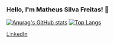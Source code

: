 ### Hello, I'm Matheus Silva Freitas! 👋


[![Anurag's GitHub stats](https://github-readme-stats.vercel.app/api?username=msilvafreitas&theme=chartreuse-dark&show_icons=true)](https://github.com/msilvafreitas/github-readme-stats)
[![Top Langs](https://github-readme-stats.vercel.app/api/top-langs/?username=msilvafreitas&layout=compact&theme=chartreuse-dark)](https://github.com/msilvafreitas/github-readme-stats)


[LinkedIn](https://www.linkedin.com/in/msilvafreitas/)
